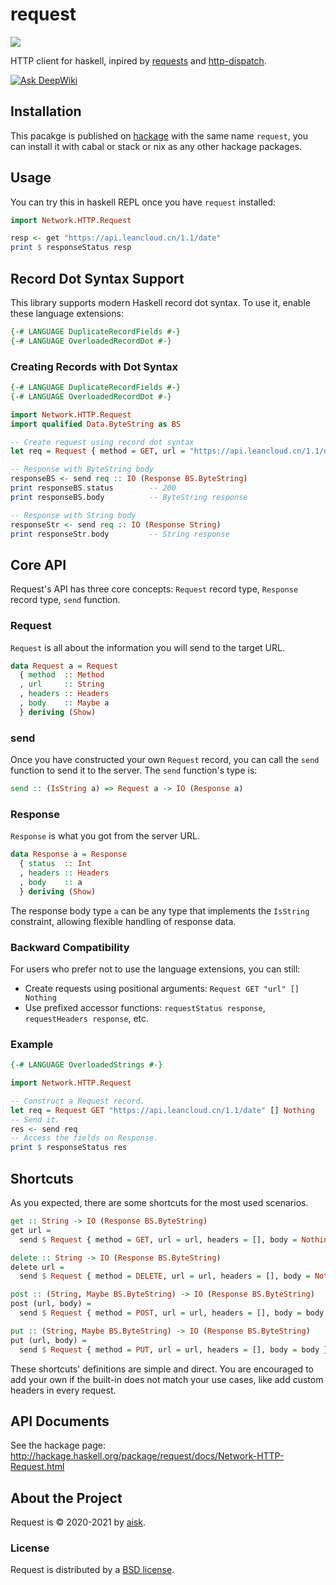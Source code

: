 # request

![](https://miro.medium.com/max/1200/1*5KglaZoNp4fNpNHUao5u5w.jpeg)

HTTP client for haskell, inpired by [requests](https://requests.readthedocs.io/) and [http-dispatch](https://github.com/owainlewis/http-dispatch).

[![Ask DeepWiki](https://deepwiki.com/badge.svg)](https://deepwiki.com/aisk/request)

## Installation

This pacakge is published on [hackage](http://hackage.haskell.org/package/request) with the same name `request`, you can install it with cabal or stack or nix as any other hackage packages.

## Usage

You can try this in haskell REPL once you have `request` installed:

```haskell
import Network.HTTP.Request

resp <- get "https://api.leancloud.cn/1.1/date"
print $ responseStatus resp
```

## Record Dot Syntax Support

This library supports modern Haskell record dot syntax. To use it, enable these language extensions:

```haskell
{-# LANGUAGE DuplicateRecordFields #-}
{-# LANGUAGE OverloadedRecordDot #-}
```

### Creating Records with Dot Syntax

```haskell
{-# LANGUAGE DuplicateRecordFields #-}
{-# LANGUAGE OverloadedRecordDot #-}

import Network.HTTP.Request
import qualified Data.ByteString as BS

-- Create request using record dot syntax
let req = Request { method = GET, url = "https://api.leancloud.cn/1.1/date", headers = [], body = Nothing }

-- Response with ByteString body
responseBS <- send req :: IO (Response BS.ByteString)
print responseBS.status        -- 200
print responseBS.body          -- ByteString response

-- Response with String body
responseStr <- send req :: IO (Response String)
print responseStr.body         -- String response
```

## Core API

Request's API has three core concepts: `Request` record type, `Response` record type, `send` function.

### Request

`Request` is all about the information you will send to the target URL.

```haskell
data Request a = Request
  { method  :: Method
  , url     :: String
  , headers :: Headers
  , body    :: Maybe a
  } deriving (Show)
```

### send

Once you have constructed your own `Request` record, you can call the `send` function to send it to the server. The `send` function's type is:

```haskell
send :: (IsString a) => Request a -> IO (Response a)
```

### Response

`Response` is what you got from the server URL.

```haskell
data Response a = Response
  { status  :: Int
  , headers :: Headers
  , body    :: a
  } deriving (Show)
```

The response body type `a` can be any type that implements the `IsString` constraint, allowing flexible handling of response data.

### Backward Compatibility

For users who prefer not to use the language extensions, you can still:

- Create requests using positional arguments: `Request GET "url" [] Nothing`
- Use prefixed accessor functions: `requestStatus response`, `requestHeaders response`, etc.

### Example

```haskell
{-# LANGUAGE OverloadedStrings #-}

import Network.HTTP.Request

-- Construct a Request record.
let req = Request GET "https://api.leancloud.cn/1.1/date" [] Nothing
-- Send it.
res <- send req
-- Access the fields on Response.
print $ responseStatus res
```

## Shortcuts

As you expected, there are some shortcuts for the most used scenarios.

```haskell
get :: String -> IO (Response BS.ByteString)
get url =
  send $ Request { method = GET, url = url, headers = [], body = Nothing }

delete :: String -> IO (Response BS.ByteString)
delete url =
  send $ Request { method = DELETE, url = url, headers = [], body = Nothing }

post :: (String, Maybe BS.ByteString) -> IO (Response BS.ByteString)
post (url, body) =
  send $ Request { method = POST, url = url, headers = [], body = body }

put :: (String, Maybe BS.ByteString) -> IO (Response BS.ByteString)
put (url, body) =
  send $ Request { method = PUT, url = url, headers = [], body = body }
```

These shortcuts' definitions are simple and direct. You are encouraged to add your own if the built-in does not match your use cases, like add custom headers in every request.

## API Documents

See the hackage page: http://hackage.haskell.org/package/request/docs/Network-HTTP-Request.html

## About the Project

Request is &copy; 2020-2021 by [aisk](https://github.com/aisk).

### License

Request is distributed by a [BSD license](https://github.com/aisk/request/tree/master/LICENSE).
